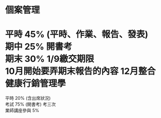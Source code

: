 個案管理
===  
平時 45% (平時、作業、報告、發表)  
期中 25% 開書考  
期末 30% 1/9繳交期限  
10月開始要弄期末報告的內容 12月整合  
健康行銷管理學
===
平時 20% (含出席狀況)  
考試 75% (開書考) 考三次  
業師講座參與 5%  
